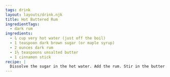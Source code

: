 ```yaml
---
tags: drink
layout: layouts/drink.njk
title: Hot Buttered Rum
ingredientTags:
  - dark rum
ingredients:
  - ¾ cup very hot water (just off the boil)
  - 1 teaspoon dark brown sugar (or maple syrup)
  - 2 ounces dark rum
  - 1½ teaspoons unsalted butter
  - 1 cinnamon stick
recipe: |
  Dissolve the sugar in the hot water. Add the rum. Stir in the butter with the cinnamon stick.
---
```

